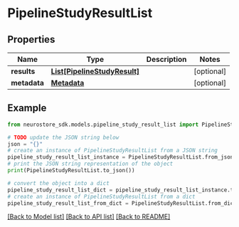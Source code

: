 # PipelineStudyResultList


## Properties

Name | Type | Description | Notes
------------ | ------------- | ------------- | -------------
**results** | [**List[PipelineStudyResult]**](PipelineStudyResult.md) |  | [optional] 
**metadata** | [**Metadata**](Metadata.md) |  | [optional] 

## Example

```python
from neurostore_sdk.models.pipeline_study_result_list import PipelineStudyResultList

# TODO update the JSON string below
json = "{}"
# create an instance of PipelineStudyResultList from a JSON string
pipeline_study_result_list_instance = PipelineStudyResultList.from_json(json)
# print the JSON string representation of the object
print(PipelineStudyResultList.to_json())

# convert the object into a dict
pipeline_study_result_list_dict = pipeline_study_result_list_instance.to_dict()
# create an instance of PipelineStudyResultList from a dict
pipeline_study_result_list_from_dict = PipelineStudyResultList.from_dict(pipeline_study_result_list_dict)
```
[[Back to Model list]](../README.md#documentation-for-models) [[Back to API list]](../README.md#documentation-for-api-endpoints) [[Back to README]](../README.md)


